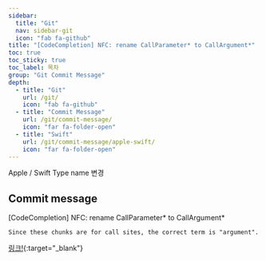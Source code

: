 ```yaml
---
sidebar:
  title: "Git"
  nav: sidebar-git
  icon: "fab fa-github"
title: "[CodeCompletion] NFC: rename CallParameter* to CallArgument*"
toc: true
toc_sticky: true
toc_label: 목차
group: "Git Commit Message"
depth: 
  - title: "Git"
    url: /git/
    icon: "fab fa-github"
  - title: "Commit Message"
    url: /git/commit-message/
    icon: "far fa-folder-open"
  - title: "Swift"
    url: /git/commit-message/apple-swift/
    icon: "far fa-folder-open"
---
```

Apple / Swift Type name 변경 


## Commit message
[CodeCompletion] NFC: rename CallParameter* to CallArgument*
```
Since these chunks are for call sites, the correct term is "argument".
```

[<i class="fas fa-link"></i> 링크!](https://github.com/tkremenek/swift/commit/5559d9406f14719c4af8af24a6978cf4c16cf236){:target="_blank"}
